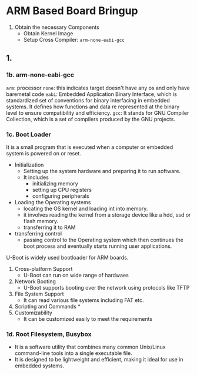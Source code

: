 # ARM Based Board Bringup

1. Obtain the necessary Components
    * Obtain Kernel Image
    * Setup Cross Compiler: `arm-none-eabi-gcc`


## 1.

### 1b. arm-none-eabi-gcc

`arm`: processor
`none`: this indicates target doesn't have any os and only have baremetal code
`eabi`: Embedded Application Binary Interface, which is standardized set of conventions for binary interfacing in embedded systems. It defines how functions and data re represented at the binary level to ensure compatibility and efficiency. 
`gcc`: It stands for GNU Compiler Collection, which is a set of compilers produced by the GNU projects.

### 1c. Boot Loader
It is a small program that is executed when a computer or embedded system is powered on or reset.

* Initialization
    * Setting up the system hardware and preparing it to run software. 
    * It includes
        * initializing memory
        * setting up CPU registers
        * configuring peripherals
* Loading the Operating systems
    * locating the OS kernel and loading int into memory.
    * it involves reading the kernel from a storage device like a hdd, ssd or flash memory.
    * transferring it to RAM
* transferring control
    * passing control to the Operating system which then continues the boot process and eventually starts running user applications.

U-Boot is widely used bootloader for ARM boards.
1. Cross-platform Support
    * U-Boot can run on wide range of hardwaes
2. Network Booting
    * U-Boot supports booting over the network using protocols like TFTP
3. File System Support
    * It can read various file systems including FAT etc.
4. Scripting and Commands
    * 
5. Customizability
    * It can be customized  easily to meet the requirements

### 1d. Root Filesystem, Busybox
* It is a software utility that combines many common Unix/Linux command-line tools into a single executable file.
* It is designed to be lightweight and efficient, making it ideal for use in embedded systems.

